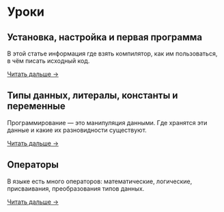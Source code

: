 ﻿# Уроки


## Установка, настройка и первая программа

В этой статье информация где взять компилятор, как им пользоваться, в чём писать исходный код.

[Читать дальше →](install.htm)


## Типы данных, литералы, константы и переменные

Программирование — это манипуляция данными. Где хранятся эти данные и какие их разновидности существуют.

[Читать дальше →](variables.htm)


## Операторы

В языке есть много операторов: математические, логические, присваивания, преобразования типов данных.

[Читать дальше →](operators.htm)
